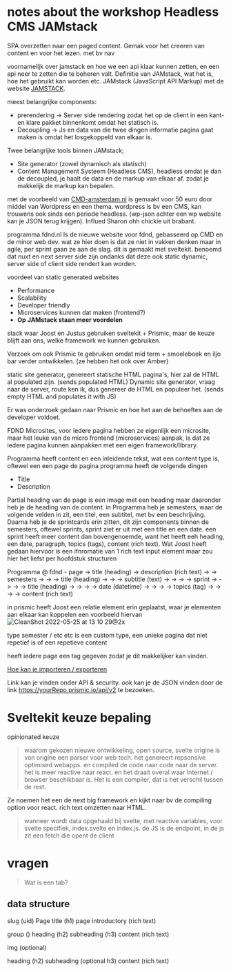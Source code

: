 # notes about the workshop Headless CMS JAMstack
 SPA overzetten naar een paged content. Gemak voor het creeren van content en voor het lezen.
 met bv nav

 <!-- https://cmd-midterm.prismic.io/ -->
 <!-- https://www.gatsbyjs.com/dashboard/511768bd-ab82-4113-9315-1c76c0ad2cea/sites/d529f723-d2ad-4377-af55-d0c3f60a2b59/deploys -->
 <!-- https://prismic.io/dashboard -->

voornamelijk over jamstack en hoe we een api klaar kunnen zetten, en een api neer te zetten die te beheren valt.
Definitie van JAMstack, wat het is, hoe het gebruikt kan worden etc.
JAMstack (JavaScript API Markup) met de website [JAMSTACK](jamstack.org).

meest belangrijke components:
* prerendering -> Server side rendering zodat het op de client in een kant- en klare pakket binnenkomt omdat het statisch is.
* Decoupling -> Js en data van die twee dingen informatie pagina gaat maken is omdat het losgekoppeld van elkaar is.

Twee belangrijke tools binnen JAMstack;
* Site generator (zowel dynamisch als statisch)
* Content Management Systeem (Headless CMS), headless omdat je dan de decoupled, je haalt de data en de markup van elkaar af. zodat je makkelijk de markup kan bepalen.

met de voorbeeld van [CMD-amsterdam.nl](cmd-amsterdam.nl) is gemaakt voor 50 euro door middel van Wordpress en een thema. wordpress is bv een CMS, kan trouwens ook sinds een periode headless.
(wp-json achter een wp website kan je JSON terug krijgen). Influed Sharon ohh chickie uit brabant.

programma.fdnd.nl Is de nieuwe website voor fdnd, gebasseerd op CMD en de minor web dev. wat ze hier doen is dat ze niet in vakken denken maar in agile, per sprint gaan ze aan de slag. dit is gemaakt met sveltekit.
benoemd dat nuxt en next server side zijn ondanks dat deze ook static dynamic, server side of client side rendert kan worden.

voordeel van static generated websites
* Performance
* Scalability
* Developer friendly
* Microservices kunnen dat maken (frontend?)
* **Op JAMstack staan meer voordelen**

stack waar Joost en Justus gebruiken sveltekit + Prismic, maar de keuze blijft aan ons, welke framework we kunnen gebruiken.

Verzoek om ook Prismic te gebruiken omdat mid term + smoeleboek en iljo bar verder ontwikkelen.
(ze hebben het ook over Amber)

static site generator, genereert statische HTML pagina's, hier zal de HTML al populated zijn. (sends populated HTML)
Dynamic site generator, vraag naar de server, route ken ik, dus genereer de HTML en populeer het. (sends empty HTML and populates it with JS)

Er was onderzoek gedaan naar Prismic en hoe het aan de behoeftes aan de developer voldoet.

FDND Microsites, voor iedere pagina hebben ze eigenlijk een microsite, maar het leuke van de micro frontend (microservices) aanpak, is dat ze iedere pagina kunnen aanpakken met een eigen framework/library.

Programma heeft content en een inleidende tekst, wat een content type is, oftewel een een page
de pagina programma heeft de volgende dingen
* Title
* Description 

Partial heading van de page is een image met een heading maar daaronder heb je de heading van de content.
in Programma heb je semesters, waar de volgende velden in zit, een titel, een subtitel, met bv een beschrijving.
Daarna heb je de sprintcards erin zitten, dit zijn components binnen de semesters, oftewel sprints, sprint ziet er uit met een title en een date.
een sprint heeft meer content dan bovengenoemde, want het heeft eeh heading, een date, paragraph, topics (tags), content (rich text). Wat Joost heeft gedaan hiervoor is een ifnromatie van 1 rich text input element maar zou hier het liefst per hoofdstuk structuren

Programma @ fdnd - page
  -> title (heading)
  -> description (rich text)
  -> ->  semesters
  -> -> -> title (heading)
  -> -> -> subtitle (text)
  -> -> -> -> sprint
  -> -> -> -> title (heading)
  -> -> -> -> date (datetime)
  -> -> -> -> topics (tag)
  -> -> -> -> content (rich text)

<!-- (note for self: prismic Wat is een tab binnen een content type?) -->
in prismic heeft Joost een relatie element erin geplaatst, waar je elementen aan elkaar kan koppelen
een voorbeeld hiervan 
![CleanShot 2022-05-25 at 13 10 29@2x](https://user-images.githubusercontent.com/13199349/170249164-9ec2a532-0f10-4c90-8120-fde61818e449.png)

type semester / etc etc is een custom type, een unieke pagina dat niet repetief is of een repetieve content

heeft iedere page een tag gegeven zodat je dit makkelijker kan vinden.

[Hoe kan je importeren / exporteren](https://prismic.io/docs/core-concepts/import-export)

Link kan je vinden onder API & security.
ook kan je de JSON vinden door de link https://yourRepo.prismic.io/api/v2 te bezoeken.

# Sveltekit keuze bepaling
opinionated keuze
>waarom gekozen
nieuwe ontwikkeling, open source, svelte origine is van origine een parser voor web tech. het genereert repsonsive optimised webapps. en compiled de code naar code naar de server. het is meer reactive naar react. en het draait overal waar Internet / browser beschikbaar is. Het is een compiler, dat is het verschil tussen de rest.

Ze noemen het een de next big framework en kijkt naar bv de compiling option voor react.
rich text omzetten naar HTML.

>wanneer wordt data opgehaald
bij svelte, met reactive variables, voor svelte specifiek, index.svelte en index.js. de JS is de endpoint, in de js zit een fetch die opent de client





# vragen
> Wat is een tab?



## data structure
slug (uid)
Page title (h1)
page introductory (rich text)

group ()
heading (h2)
subheading (h3)
content (rich text)

img (optional)

heading (h2)
subheading (optional h3)
content (rich text)
